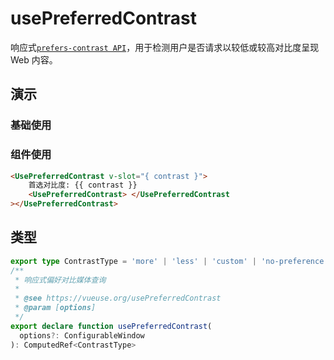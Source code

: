 # usePreferredContrast

响应式[`prefers-contrast API`](https://developer.mozilla.org/en-US/docs/Web/CSS/@media/prefers-contrast)，用于检测用户是否请求以较低或较高对比度呈现 Web 内容。

## 演示

### 基础使用

<demo src="./demo.vue" title="usePreferredContrast" desc="响应式偏好对比媒体查询"></demo>

### 组件使用

```html
<UsePreferredContrast v-slot="{ contrast }">
    首选对比度: {{ contrast }}
    <UsePreferredContrast> </UsePreferredContrast
></UsePreferredContrast>
```


## 类型

```ts
export type ContrastType = 'more' | 'less' | 'custom' | 'no-preference'
/**
 * 响应式偏好对比媒体查询
 *
 * @see https://vueuse.org/usePreferredContrast
 * @param [options]
 */
export declare function usePreferredContrast(
  options?: ConfigurableWindow
): ComputedRef<ContrastType>
```

